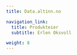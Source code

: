 ```yaml
---
title: Data.altinn.no

navigation_link:
  title: Produkteier
  subtitle: Erlen Oksvoll

weight: 8
---
```

